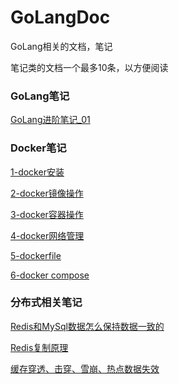 # GoLangDoc
GoLang相关的文档，笔记



笔记类的文档一个最多10条，以方便阅读

### GoLang笔记

[GoLang进阶笔记_01](https://github.com/xuefengyuan/GoLangDoc/blob/master/GoLang%E7%AC%94%E8%AE%B0/GoLang%E8%BF%9B%E9%98%B6%E7%AC%94%E8%AE%B0_01.md)



### Docker笔记

[1-docker安装](https://github.com/xuefengyuan/GoLangDoc/blob/master/Docker/1-docker%E5%AE%89%E8%A3%85.md)

[2-docker镜像操作](https://github.com/xuefengyuan/GoLangDoc/blob/master/Docker/2-docker%E9%95%9C%E5%83%8F%E6%93%8D%E4%BD%9C.md)

[3-docker容器操作](https://github.com/xuefengyuan/GoLangDoc/blob/master/Docker/3-docker%E5%AE%B9%E5%99%A8%E6%93%8D%E4%BD%9C.md)

[4-docker网络管理](https://github.com/xuefengyuan/GoLangDoc/blob/master/Docker/4-docker%E7%BD%91%E7%BB%9C%E7%AE%A1%E7%90%86.md)

[5-dockerfile](https://github.com/xuefengyuan/GoLangDoc/blob/master/Docker/5-dockerfile.md)

[6-docker compose](https://github.com/xuefengyuan/GoLangDoc/blob/master/Docker/6-docker%20compose.md)



### 分布式相关笔记

[Redis和MySql数据怎么保持数据一致的](https://github.com/xuefengyuan/GoLangDoc/blob/master/%E5%88%86%E5%B8%83%E5%BC%8F%E7%9B%B8%E5%85%B3%E7%AC%94%E8%AE%B0/Redis%E5%92%8CMySql%E6%95%B0%E6%8D%AE%E6%80%8E%E4%B9%88%E4%BF%9D%E6%8C%81%E6%95%B0%E6%8D%AE%E4%B8%80%E8%87%B4%E7%9A%84.md)

[Redis复制原理](https://github.com/xuefengyuan/GoLangDoc/blob/master/%E5%88%86%E5%B8%83%E5%BC%8F%E7%9B%B8%E5%85%B3%E7%AC%94%E8%AE%B0/Redis%E5%A4%8D%E5%88%B6%E5%8E%9F%E7%90%86.md)

[缓存穿透、击穿、雪崩、热点数据失效](https://github.com/xuefengyuan/GoLangDoc/blob/master/%E5%88%86%E5%B8%83%E5%BC%8F%E7%9B%B8%E5%85%B3%E7%AC%94%E8%AE%B0/%E7%BC%93%E5%AD%98%E7%A9%BF%E9%80%8F%E3%80%81%E5%87%BB%E7%A9%BF%E3%80%81%E9%9B%AA%E5%B4%A9%E3%80%81%E7%83%AD%E7%82%B9%E6%95%B0%E6%8D%AE%E5%A4%B1%E6%95%88.md)





